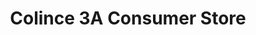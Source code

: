 ---
title: "Colince 3A Consumer Store"
url: /tagaytay/colince-3a-consumer-store/
shop: convenience
---